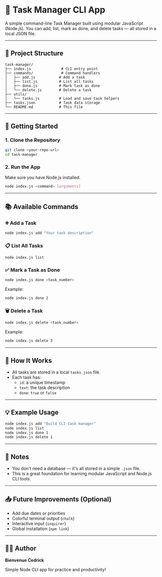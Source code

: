 # 📝 Task Manager CLI App

A simple command-line Task Manager built using modular JavaScript (Node.js). You can add, list, mark as done, and delete tasks — all stored in a local JSON file.

---

## 📁 Project Structure

```
task-manager/
├── index.js              # CLI entry point
├── commands/             # Command handlers
│   ├── add.js           # Add a task
│   ├── list.js          # List all tasks
│   ├── done.js          # Mark task as done
│   └── delete.js        # Delete a task
├── utils/
│   └── tasks.js         # Load and save task helpers
├── tasks.json           # Task data storage
└── README.md            # This file
```

---

## 🚀 Getting Started

### 1. Clone the Repository

```bash
git clone <your-repo-url>
cd task-manager
```

### 2. Run the App

Make sure you have Node.js installed.

```bash
node index.js <command> [arguments]
```

---

## 📚 Available Commands

### ➕ Add a Task

```bash
node index.js add "Your task description"
```

### 📋 List All Tasks

```bash
node index.js list
```

### ✅ Mark a Task as Done

```bash
node index.js done <task_number>
```

Example:

```bash
node index.js done 2
```

### 🗑️ Delete a Task

```bash
node index.js delete <task_number>
```

Example:

```bash
node index.js delete 3
```

---

## 🧠 How It Works

- All tasks are stored in a local `tasks.json` file.
- Each task has:
  - `id`: a unique timestamp
  - `text`: the task description
  - `done`: `true` or `false`

---

## 💡 Example Usage

```bash
node index.js add "Build CLI task manager"
node index.js list
node index.js done 1
node index.js delete 1
```

---

## 📌 Notes

- You don't need a database — it's all stored in a simple `.json` file.
- This is a great foundation for learning modular JavaScript and Node.js CLI tools.

---

## 📥 Future Improvements (Optional)

- Add due dates or priorities
- Colorful terminal output (`chalk`)
- Interactive input (`inquirer`)
- Global installation (`npm link`)

---

## 👨‍💻 Author

**Bienvenue Cedrick**

Simple Node CLI app for practice and productivity!
